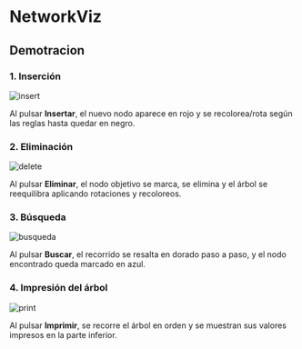 # NetworkViz

## Demotracion

### 1. Inserción  
![insert](https://github.com/user-attachments/assets/75354e6a-800d-4612-9730-86f482f70c91)

Al pulsar **Insertar**, el nuevo nodo aparece en rojo y se recolorea/rota según las reglas hasta quedar en negro.

### 2. Eliminación  
![delete](https://github.com/user-attachments/assets/685b112f-634b-46cc-8adf-161eabdeefe3)

Al pulsar **Eliminar**, el nodo objetivo se marca, se elimina y el árbol se reequilibra aplicando rotaciones y recoloreos.

### 3. Búsqueda  
![busqueda](https://github.com/user-attachments/assets/35087500-1864-4d5c-b164-460780cef32f)

Al pulsar **Buscar**, el recorrido se resalta en dorado paso a paso, y el nodo encontrado queda marcado en azul.

### 4. Impresión del árbol 
![print](https://github.com/user-attachments/assets/b14b2c8b-0a4e-4dfc-98cd-bc52efa54f4d)

Al pulsar **Imprimir**, se recorre el árbol en orden y se muestran sus valores impresos en la parte inferior.
